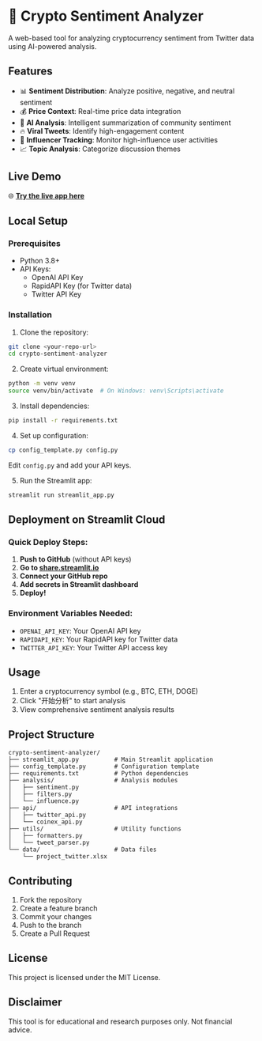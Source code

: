 # 🚀 Crypto Sentiment Analyzer

A web-based tool for analyzing cryptocurrency sentiment from Twitter data using AI-powered analysis.

## Features

- 📊 **Sentiment Distribution**: Analyze positive, negative, and neutral sentiment
- 💰 **Price Context**: Real-time price data integration
- 🤖 **AI Analysis**: Intelligent summarization of community sentiment
- 🔥 **Viral Tweets**: Identify high-engagement content
- 👑 **Influencer Tracking**: Monitor high-influence user activities
- 📈 **Topic Analysis**: Categorize discussion themes

## Live Demo

🌐 **[Try the live app here](your-streamlit-url-here)**

## Local Setup

### Prerequisites

- Python 3.8+
- API Keys:
  - OpenAI API Key
  - RapidAPI Key (for Twitter data)
  - Twitter API Key

### Installation

1. Clone the repository:
```bash
git clone <your-repo-url>
cd crypto-sentiment-analyzer
```

2. Create virtual environment:
```bash
python -m venv venv
source venv/bin/activate  # On Windows: venv\Scripts\activate
```

3. Install dependencies:
```bash
pip install -r requirements.txt
```

4. Set up configuration:
```bash
cp config_template.py config.py
```
Edit `config.py` and add your API keys.

5. Run the Streamlit app:
```bash
streamlit run streamlit_app.py
```

## Deployment on Streamlit Cloud

### Quick Deploy Steps:

1. **Push to GitHub** (without API keys)
2. **Go to [share.streamlit.io](https://share.streamlit.io)**
3. **Connect your GitHub repo**
4. **Add secrets in Streamlit dashboard**
5. **Deploy!**

### Environment Variables Needed:

- `OPENAI_API_KEY`: Your OpenAI API key
- `RAPIDAPI_KEY`: Your RapidAPI key for Twitter data
- `TWITTER_API_KEY`: Your Twitter API access key

## Usage

1. Enter a cryptocurrency symbol (e.g., BTC, ETH, DOGE)
2. Click "开始分析" to start analysis
3. View comprehensive sentiment analysis results

## Project Structure

```
crypto-sentiment-analyzer/
├── streamlit_app.py          # Main Streamlit application
├── config_template.py        # Configuration template
├── requirements.txt          # Python dependencies
├── analysis/                 # Analysis modules
│   ├── sentiment.py
│   ├── filters.py
│   └── influence.py
├── api/                      # API integrations
│   ├── twitter_api.py
│   └── coinex_api.py
├── utils/                    # Utility functions
│   ├── formatters.py
│   └── tweet_parser.py
└── data/                     # Data files
    └── project_twitter.xlsx
```

## Contributing

1. Fork the repository
2. Create a feature branch
3. Commit your changes
4. Push to the branch
5. Create a Pull Request

## License

This project is licensed under the MIT License.

## Disclaimer

This tool is for educational and research purposes only. Not financial advice.